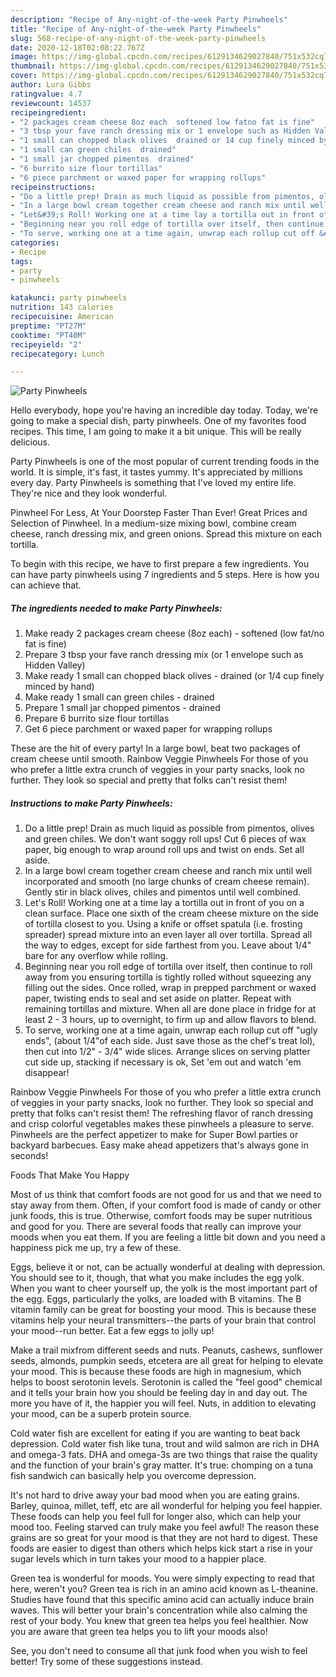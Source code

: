 ```yaml
---
description: "Recipe of Any-night-of-the-week Party Pinwheels"
title: "Recipe of Any-night-of-the-week Party Pinwheels"
slug: 568-recipe-of-any-night-of-the-week-party-pinwheels
date: 2020-12-18T02:08:22.767Z
image: https://img-global.cpcdn.com/recipes/6129134629027840/751x532cq70/party-pinwheels-recipe-main-photo.jpg
thumbnail: https://img-global.cpcdn.com/recipes/6129134629027840/751x532cq70/party-pinwheels-recipe-main-photo.jpg
cover: https://img-global.cpcdn.com/recipes/6129134629027840/751x532cq70/party-pinwheels-recipe-main-photo.jpg
author: Lura Gibbs
ratingvalue: 4.7
reviewcount: 14537
recipeingredient:
- "2 packages cream cheese 8oz each  softened low fatno fat is fine"
- "3 tbsp your fave ranch dressing mix or 1 envelope such as Hidden Valley"
- "1 small can chopped black olives  drained or 14 cup finely minced by hand"
- "1 small can green chiles  drained"
- "1 small jar chopped pimentos  drained"
- "6 burrito size flour tortillas"
- "6 piece parchment or waxed paper for wrapping rollups"
recipeinstructions:
- "Do a little prep! Drain as much liquid as possible from pimentos, olives and green chiles. We don&#39;t want soggy roll ups! Cut 6 pieces of wax paper, big enough to wrap around roll ups and twist on ends. Set all aside."
- "In a large bowl cream together cream cheese and ranch mix until well incorporated and smooth (no large chunks of cream cheese remain). Gently stir in black olives, chiles and pimentos until well combined."
- "Let&#39;s Roll! Working one at a time lay a tortilla out in front of you on a clean surface. Place one sixth of the cream cheese mixture on the side of tortilla closest to you. Using a knife or offset spatula (i.e. frosting spreader) spread mixture into an even layer all over tortilla. Spread all the way to edges, except for side farthest from you. Leave about 1/4&#34; bare for any overflow while rolling."
- "Beginning near you roll edge of tortilla over itself, then continue to roll away from you ensuring tortilla is tightly rolled without squeezing any filling out the sides. Once rolled, wrap in prepped parchment or waxed paper, twisting ends to seal and set aside on platter. Repeat with remaining tortillas and mixture. When all are done place in fridge for at least 2 - 3 hours, up to overnight, to firm up and allow flavors to blend."
- "To serve, working one at a time again, unwrap each rollup cut off &#34;ugly ends&#34;, (about 1/4&#34;of each side. Just save those as the chef&#39;s treat lol), then cut into 1/2&#34; - 3/4&#34; wide slices. Arrange slices on serving platter cut side up, stacking if necessary is ok, Set &#39;em out and watch &#39;em disappear!"
categories:
- Recipe
tags:
- party
- pinwheels

katakunci: party pinwheels 
nutrition: 143 calories
recipecuisine: American
preptime: "PT27M"
cooktime: "PT40M"
recipeyield: "2"
recipecategory: Lunch

---
```



![Party Pinwheels](https://img-global.cpcdn.com/recipes/6129134629027840/751x532cq70/party-pinwheels-recipe-main-photo.jpg)

Hello everybody, hope you're having an incredible day today. Today, we're going to make a special dish, party pinwheels. One of my favorites food recipes. This time, I am going to make it a bit unique. This will be really delicious.

Party Pinwheels is one of the most popular of current trending foods in the world. It is simple, it's fast, it tastes yummy. It's appreciated by millions every day. Party Pinwheels is something that I've loved my entire life. They're nice and they look wonderful.

Pinwheel For Less, At Your Doorstep Faster Than Ever! Great Prices and Selection of Pinwheel. In a medium-size mixing bowl, combine cream cheese, ranch dressing mix, and green onions. Spread this mixture on each tortilla.


To begin with this recipe, we have to first prepare a few ingredients. You can have party pinwheels using 7 ingredients and 5 steps. Here is how you can achieve that.

<!--inarticleads1-->

##### The ingredients needed to make Party Pinwheels:

1. Make ready 2 packages cream cheese (8oz each) - softened (low fat/no fat is fine)
1. Prepare 3 tbsp your fave ranch dressing mix (or 1 envelope such as Hidden Valley)
1. Make ready 1 small can chopped black olives - drained (or 1/4 cup finely minced by hand)
1. Make ready 1 small can green chiles - drained
1. Prepare 1 small jar chopped pimentos - drained
1. Prepare 6 burrito size flour tortillas
1. Get 6 piece parchment or waxed paper for wrapping rollups


These are the hit of every party! In a large bowl, beat two packages of cream cheese until smooth. Rainbow Veggie Pinwheels For those of you who prefer a little extra crunch of veggies in your party snacks, look no further. They look so special and pretty that folks can&#39;t resist them! 

<!--inarticleads2-->

##### Instructions to make Party Pinwheels:

1. Do a little prep! Drain as much liquid as possible from pimentos, olives and green chiles. We don&#39;t want soggy roll ups! Cut 6 pieces of wax paper, big enough to wrap around roll ups and twist on ends. Set all aside.
1. In a large bowl cream together cream cheese and ranch mix until well incorporated and smooth (no large chunks of cream cheese remain). Gently stir in black olives, chiles and pimentos until well combined.
1. Let&#39;s Roll! Working one at a time lay a tortilla out in front of you on a clean surface. Place one sixth of the cream cheese mixture on the side of tortilla closest to you. Using a knife or offset spatula (i.e. frosting spreader) spread mixture into an even layer all over tortilla. Spread all the way to edges, except for side farthest from you. Leave about 1/4&#34; bare for any overflow while rolling.
1. Beginning near you roll edge of tortilla over itself, then continue to roll away from you ensuring tortilla is tightly rolled without squeezing any filling out the sides. Once rolled, wrap in prepped parchment or waxed paper, twisting ends to seal and set aside on platter. Repeat with remaining tortillas and mixture. When all are done place in fridge for at least 2 - 3 hours, up to overnight, to firm up and allow flavors to blend.
1. To serve, working one at a time again, unwrap each rollup cut off &#34;ugly ends&#34;, (about 1/4&#34;of each side. Just save those as the chef&#39;s treat lol), then cut into 1/2&#34; - 3/4&#34; wide slices. Arrange slices on serving platter cut side up, stacking if necessary is ok, Set &#39;em out and watch &#39;em disappear!


Rainbow Veggie Pinwheels For those of you who prefer a little extra crunch of veggies in your party snacks, look no further. They look so special and pretty that folks can&#39;t resist them! The refreshing flavor of ranch dressing and crisp colorful vegetables makes these pinwheels a pleasure to serve. Pinwheels are the perfect appetizer to make for Super Bowl parties or backyard barbecues. Easy make ahead appetizers that&#39;s always gone in seconds! 

Foods That Make You Happy


Most of us think that comfort foods are not good for us and that we need to stay away from them. Often, if your comfort food is made of candy or other junk foods, this is true. Otherwise, comfort foods may be super nutritious and good for you. There are several foods that really can improve your moods when you eat them. If you are feeling a little bit down and you need a happiness pick me up, try a few of these.

Eggs, believe it or not, can be actually wonderful at dealing with depression. You should see to it, though, that what you make includes the egg yolk. When you want to cheer yourself up, the yolk is the most important part of the egg. Eggs, particularly the yolks, are loaded with B vitamins. The B vitamin family can be great for boosting your mood. This is because these vitamins help your neural transmitters--the parts of your brain that control your mood--run better. Eat a few eggs to jolly up!

Make a trail mixfrom different seeds and nuts. Peanuts, cashews, sunflower seeds, almonds, pumpkin seeds, etcetera are all great for helping to elevate your mood. This is because these foods are high in magnesium, which helps to boost serotonin levels. Serotonin is called the "feel good" chemical and it tells your brain how you should be feeling day in and day out. The more you have of it, the happier you will feel. Nuts, in addition to elevating your mood, can be a superb protein source.

Cold water fish are excellent for eating if you are wanting to beat back depression. Cold water fish like tuna, trout and wild salmon are rich in DHA and omega-3 fats. DHA and omega-3s are two things that raise the quality and the function of your brain's gray matter. It's true: chomping on a tuna fish sandwich can basically help you overcome depression. 

It's not hard to drive away your bad mood when you are eating grains. Barley, quinoa, millet, teff, etc are all wonderful for helping you feel happier. These foods can help you feel full for longer also, which can help your mood too. Feeling starved can truly make you feel awful! The reason these grains are so great for your mood is that they are not hard to digest. These foods are easier to digest than others which helps kick start a rise in your sugar levels which in turn takes your mood to a happier place.

Green tea is wonderful for moods. You were simply expecting to read that here, weren't you? Green tea is rich in an amino acid known as L-theanine. Studies have found that this specific amino acid can actually induce brain waves. This will better your brain's concentration while also calming the rest of your body. You knew that green tea helps you feel healthier. Now you are aware that green tea helps you to lift your moods also!

See, you don't need to consume all that junk food when you wish to feel better! Try  some  of  these  suggestions  instead.

